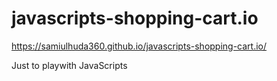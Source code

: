 # javascripts-shopping-cart.io

https://samiulhuda360.github.io/javascripts-shopping-cart.io/


Just to playwith JavaScripts
